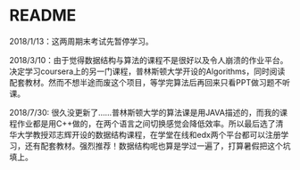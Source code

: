 # README

2018/1/13：这两周期末考试先暂停学习。

2018/3/10：由于觉得数据结构与算法的课程不是很好以及令人崩溃的作业平台。决定学习coursera上的另一门课程，普林斯顿大学开设的Algorithms，同时阅读配套教材。然而不想半途而废这个项目，等学完算法后再回来只看PPT做习题不听课。

2018/7/30: 很久没更新了……普林斯顿大学的算法课是用JAVA描述的，而我的课程作业都是用C++做的，在两个语言之间切换感觉会降低效率。所以最后选了清华大学教授邓志辉开设的数据结构课程，在学堂在线和edx两个平台都可以注册学习，还有配套教材。强烈推荐！数据结构呢也算是学过一遍了，打算暑假把这个坑填上。
